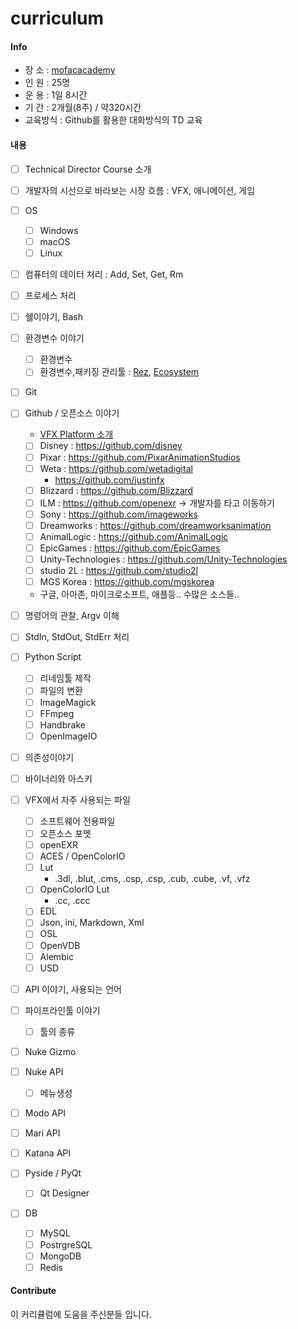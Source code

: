 # curriculum

#### Info
- 장 소 : [mofacacademy](https://www.mofacacademy.com)
- 인 원 : 25명
- 운 용 : 1일 8시간
- 기 간 : 2개월(8주) / 약320시간
- 교육방식 : Github를 활용한 대화방식의 TD 교육

#### 내용
- [ ] Technical Director Course 소개
- [ ] 개발자의 시선으로 바라보는 시장 흐름 : VFX, 애니메이션, 게임
- [ ] OS
    - [ ] Windows
	- [ ] macOS
	- [ ] Linux
- [ ] 컴퓨터의 데이터 처리 : Add, Set, Get, Rm
- [ ] 프로세스 처리
- [ ] 쉘이야기, Bash
- [ ] 환경변수 이야기
	- [ ] 환경변수
	- [ ] 환경변수,패키징 관리툴 : [Rez](http://nerdvegas.github.io/rez/), [Ecosystem](https://github.com/PeregrineLabs/Ecosystem)
- [ ] Git
- [ ] Github / 오픈소스 이야기
	- [VFX Platform 소개](https://www.vfxplatform.com)
	- [ ] Disney : https://github.com/disney
	- [ ] Pixar : https://github.com/PixarAnimationStudios
    - [ ] Weta : https://github.com/wetadigital
		- https://github.com/justinfx
	- [ ] Blizzard : https://github.com/Blizzard
	- [ ] ILM : https://github.com/openexr -> 개발자를 타고 이동하기
	- [ ] Sony : https://github.com/imageworks
	- [ ] Dreamworks : https://github.com/dreamworksanimation
	- [ ] AnimalLogic : https://github.com/AnimalLogic
	- [ ] EpicGames : https://github.com/EpicGames
	- [ ] Unity-Technologies : https://github.com/Unity-Technologies
	- [ ] studio 2L : https://github.com/studio2l
	- [ ] MGS Korea : https://github.com/mgskorea
	- 구글, 아마존, 마이크로소프트, 애플등.. 수많은 소스들..

- [ ] 명령어의 관찰, Argv 이해
- [ ] StdIn, StdOut, StdErr 처리
- [ ] Python Script
	- [ ] 리네임툴 제작
    - [ ] 파일의 변환
	- [ ] ImageMagick
	- [ ] FFmpeg
	- [ ] Handbrake
	- [ ] OpenImageIO
- [ ] 의존성이야기
- [ ] 바이너리와 아스키
- [ ] VFX에서 자주 사용되는 파일
	- [ ] 소프트웨어 전용파일
	- [ ] 오픈소스 포멧
	- [ ] openEXR
	- [ ] ACES / OpenColorIO
	- [ ] Lut
		- .3dl, .blut, .cms, .csp, .csp, .cub, .cube, .vf, .vfz
	- [ ] OpenColorIO Lut
		- .cc, .ccc
	- [ ] EDL
	- [ ] Json, ini, Markdown, Xml
	- [ ] OSL
	- [ ] OpenVDB
	- [ ] Alembic
	- [ ] USD
- [ ] API 이야기, 사용되는 언어
- [ ] 파이프라인툴 이야기
    - [ ] 툴의 종류
- [ ] Nuke Gizmo
- [ ] Nuke API
	- [ ] 메뉴생성
- [ ] Modo API
- [ ] Mari API
- [ ] Katana API
- [ ] Pyside / PyQt
	- [ ] Qt Designer
- [ ] DB
    - [ ] MySQL
	- [ ] PostrgreSQL
	- [ ] MongoDB
	- [ ] Redis

#### Contribute
이 커리큘럼에 도움을 주신분들 입니다.

